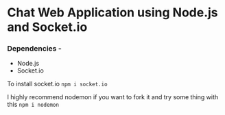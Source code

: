 # Chat Web Application using Node.js and Socket.io

### Dependencies -
- Node.js
- Socket.io

To install socket.io `npm i socket.io`

I highly recommend nodemon if you want to fork it and try some thing with this `npm i nodemon`








